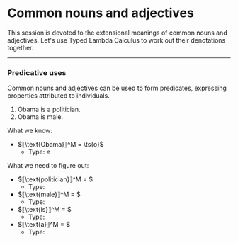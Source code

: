 # Common nouns and adjectives

This session is devoted to the extensional meanings of common nouns and adjectives. Let's use Typed Lambda Calculus to work out their denotations together. 

---
### Predicative uses

Common nouns and adjectives can be used to form predicates, expressing properties attributed to individuals.   

1. Obama is a politician.
2. Obama is male.

What we know: 

- $⟦\text{Obama}⟧^M = \ts{o}$
  - Type: $e$ 

What we need to figure out:  

- $⟦\text{politician}⟧^M = $
  - Type:
- $⟦\text{male}⟧^M = $
  - Type: 
- $⟦\text{is}⟧^M = $
  - Type:
- $⟦\text{a}⟧^M = $
  - Type:





